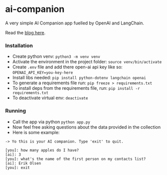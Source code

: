 # ai-companion
A very simple AI Companion app fuelled by OpenAI and LangChain.

Read the [blog here](https://syntaxpunk.com/blog/ai-companion).

### Installation
- Create python venv: `python3 -m venv venv`
- Activate the environment in the project folder: `source venv/bin/activate`
- Create `.env` file and add there open-ai api key like so: `OPENAI_API_KEY=you-key-here`
- Install libs needed: `pip install python-dotenv langchain openai` 
- To generate a requirements file run: `pip freeze > requirements.txt`
- To install deps from the requirements file, run: `pip install -r requirements.txt`
- To deactivate virtual env: `deactivate`

### Running
- Call the app via python `python app.py`
- Now feel free asking questions about the data provided in the collection
- Here is some example:

```text
-> Yo this is your AI companion. Type 'exit' to quit.

[you]: how many apples do I have?
[ai]: 3
[you]: what's the name of the first person on my contacts list?
[ai]: Erik Olsen
[you]: exit
``` 
